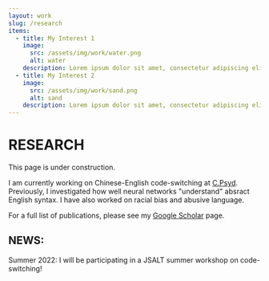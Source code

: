 ```yaml
---
layout: work
slug: /research
items:
  - title: My Interest 1
    image:
      src: /assets/img/work/water.png
      alt: water
    description: Lorem ipsum dolor sit amet, consectetur adipiscing elit, sed do eiusmod tempor incididunt ut labore et dolore magna aliqua. Ut enim ad minim veniam, quis nostrud exercitation ullamco laboris nisi ut aliquip ex ea commodo consequat.
  - title: My Interest 2
    image:
      src: /assets/img/work/sand.png
      alt: sand
    description: Lorem ipsum dolor sit amet, consectetur adipiscing elit, sed do eiusmod tempor incididunt ut labore et dolore magna aliqua. Ut enim ad minim veniam, quis nostrud exercitation ullamco laboris nisi ut aliquip ex ea commodo consequat. Duis aute irure dolor in reprehenderit in voluptate velit esse cillum dolore eu fugiat nulla pariatur.
---
```

# RESEARCH 

This page is under construction. 

I am currently working on Chinese-English code-switching at [C.Psyd](https://c-psyd.github.io/). Previously, I investigated how well neural networks "understand" absract English syntax. I have also worked on racial bias and abusive language. 

For a full list of publications, please see my [Google Scholar](https://scholar.google.com/citations?user=EOkUV58AAAAJ&hl=en) page. 

## NEWS: 
Summer 2022: I will be participating in a JSALT summer workshop on code-switching!


<br />
<br />
